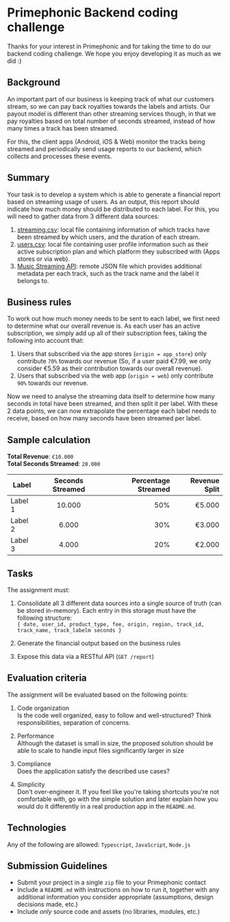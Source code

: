 # Primephonic Backend coding challenge
Thanks for your interest in Primephonic and for taking the time to do our backend coding challenge. We hope you enjoy developing it as much as we did :)

## Background
An important part of our business is keeping track of what our customers stream, so we can pay back royalties towards the labels and artists. Our payout model is different than other streaming services though, in that we pay royalties based on total number of seconds streamed, instead of how many times a track has been streamed.

For this, the client apps (Android, iOS & Web) monitor the tracks being streamed and periodically send usage reports to our backend, which collects and processes these events.

## Summary
Your task is to develop a system which is able to generate a financial report based on streaming usage of users. As an output, this report should indicate how much money should be distributed to each label. For this, you will need to gather data from 3 different data sources:

1. [streaming.csv](https://github.com/Primephonic/backend-engineer-assignment/blob/master/streaming.csv): local file containing information of which tracks have been streamed by which users, and the duration of each stream.
2. [users.csv](https://github.com/Primephonic/backend-engineer-assignment/blob/master/users.csv): local file containing user profile information such as their active subscription plan and which platform they subscribed with (Apps stores or via web).
3. [Music Streaming API](https://backend-assignment.s3.eu-central-1.amazonaws.com/tracks.json): remote JSON file which provides additional metadata per each track, such as the track name and the label it belongs to.

## Business rules
To work out how much money needs to be sent to each label, we first need to determine what our overall revenue is. As each user has an active subscription, we simply add up all of their subscription fees, taking the following into account that:
1. Users that subscribed via the app stores (`origin = app_store`) only contribute `70%` towards our revenue (So, if a user paid €7.99, we only consider €5.59 as their contribution towards our overall revenue).
2. Users that subscribed via the web app (`origin = web`) only contribute `90%` towards our revenue.

Now we need to analyse the streaming data itself to determine how many seconds in total have been streamed, and then split it per label. With these 2 data points, we can now extrapolate the percentage each label needs to receive, based on how many seconds have been streamed per label.

## Sample calculation

**Total Revenue**: `€10.000`<br/> 
**Total Seconds Streamed**: `20.000`

| Label   |      Seconds Streamed      |  Percentage Streamed |  Revenue Split |
|----------|:-------------:|------:|------:|
| Label 1 |  10.000 | 50% | €5.000 |
| Label 2 |    6.000   |   30% | €3.000 |
| Label 3 | 4.000 |    20% | €2.000 |

## Tasks
The assignment must:
1. Consolidate all 3 different data sources into a single source of truth (can be stored in-memory). Each entry in this storage must have the following structure:</br>
`{ date, user_id, product_type, fee, origin, region, track_id, track_name, track_labelm seconds }`

2. Generate the financial output based on the business rules

3. Expose this data via a RESTful API (`GET /report`)

## Evaluation criteria
The assignment will be evaluated based on the following points:

1. Code organization
<br/>Is the code well organized, easy to follow and well-structured? Think responsibilities, separation of concerns.

2. Performance
<br/>Although the dataset is small in size, the proposed solution should be able to scale to handle input files significantly larger in size

3. Compliance
<br/>Does the application satisfy the described use cases?

4. Simplicity
<br/>Don't over-engineer it. If you feel like you're taking shortcuts you're not comfortable with, go with the simple solution and later explain how you would do it differently in a real production app in the `README.md`.

## Technologies
Any of the following are allowed: `Typescript`, `JavaScript`, `Node.js`

## Submission Guidelines
- Submit your project in a single `zip` file to your Primephonic contact
- Include a `README.md` with instructions on how to run it, together with any additional information you consider appropriate (assumptions, design decisions made, etc.)
- Include *only* source code and assets (no libraries, modules, etc.)
